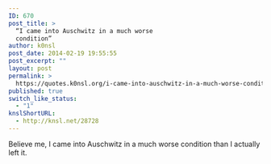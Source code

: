 ```yaml
---
ID: 670
post_title: >
  “I came into Auschwitz in a much worse
  condition”
author: k0nsl
post_date: 2014-02-19 19:55:55
post_excerpt: ""
layout: post
permalink: >
  https://quotes.k0nsl.org/i-came-into-auschwitz-in-a-much-worse-condition.html
published: true
switch_like_status:
  - "1"
knslShortURL:
  - http://knsl.net/28728
---
```

Believe me, I came into Auschwitz in a much worse condition than I actually left it.